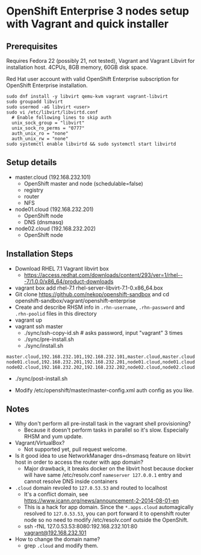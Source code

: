 # OpenShift Enterprise 3 nodes setup with Vagrant and quick installer


## Prerequisites

Requires Fedora 22 (possibly 21, not tested), Vagrant and Vagrant Libvirt for installation host. 4CPUs, 8GB memory, 60GB disk space.

Red Hat user account with valid OpenShift Enterprise subscription for OpenShift Enterprise installation.

```
sudo dnf install -y libvirt qemu-kvm vagrant vagrant-libvirt
sudo groupadd libvirt
sudo usermod -aG libvirt <user>
sudo vi /etc/libvirt/libvirtd.conf
  # Enable following lines to skip auth
  unix_sock_group = "libvirt"
  unix_sock_ro_perms = "0777"
  auth_unix_ro = "none"
  auth_unix_rw = "none"
sudo systemctl enable libvirtd && sudo systemctl start libvirtd
```


## Setup details

- master.cloud (192.168.232.101)
  - OpenShift master and node (schedulable=false)
  - registry
  - router
  - NFS
- node01.cloud (192.168.232.201)
  - OpenShift node
  - DNS (dnsmasq)
- node02.cloud (192.168.232.202)
  - OpenShift node


## Installation Steps

- Download RHEL 7.1 Vagrant libvirt box
  - https://access.redhat.com/downloads/content/293/ver=1/rhel---7/1.0.0/x86_64/product-downloads
- vagrant box add rhel-7.1 rhel-server-libvirt-7.1-0.x86_64.box
- Git clone https://github.com/nekop/openshift-sandbox and cd openshift-sandbox/vagrant/openshift-enterprise
- Create and describe RHSM info in `.rhn-username`, `.rhn-password` and `.rhn-poolid` files in this directory
- vagrant up
- vagrant ssh master
  - ./sync/ssh-copy-id.sh # asks password, input "vagrant" 3 times
  - ./sync/pre-install.sh
  - ./sync/install.sh

```
master.cloud,192.168.232.101,192.168.232.101,master.cloud,master.cloud
node01.cloud,192.168.232.201,192.168.232.201,node01.cloud,node01.cloud
node02.cloud,192.168.232.202,192.168.232.202,node02.cloud,node02.cloud
```

  - ./sync/post-install.sh

  - Modify /etc/openshift/master/master-config.xml auth config as you like.


## Notes

- Why don't perform all pre-install task in the vagrant shell provisioning?
  - Because it doesn't perform tasks in parallel so it's slow. Especially RHSM and yum update.
- Vagrant/VirtualBox?
  - Not supported yet, pull request welcome.
- Is it good idea to use NetworkManager dns=dnsmasq feature on libvirt host in order to access the router with app domain?
  - Major drawback, it breaks docker on the libvirt host because docker will have same /etc/resolv.conf `nameserver 127.0.0.1` entry and cannot resolve DNS inside containers
- `.cloud` domain revoled to `127.0.53.53` and routed to localhost
  - It's a conflict domain, see https://www.icann.org/news/announcement-2-2014-08-01-en
  - This is a hack for app domain. Since the `*.apps.cloud` automagically resolved to `127.0.53.53`, you can port forward it to openshift router node so no need to modify /etc/resolv.conf outside the OpenShift.
  - ssh -fNL 127.0.53.53:8080:192.168.232.101:80 vagrant@192.168.232.101
- How to change the domain name?
  - grep `.cloud` and modify them.
